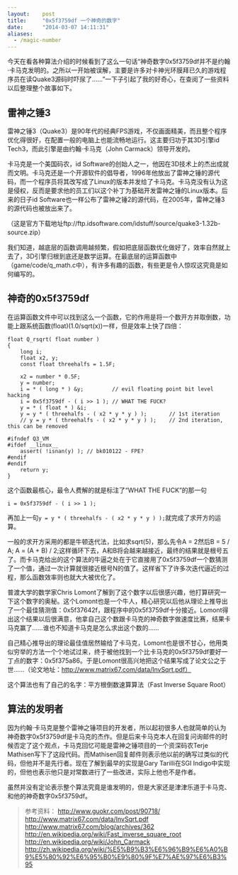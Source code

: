 ```yaml
---
layout:    post
title:     "0x5f3759df 一个神奇的数字"
date:      "2014-03-07 14:11:31"
aliases:
  - /magic-number
---
```


今天在看各种算法介绍的时候看到了这么一句话“神奇数字0x5f3759df并不是约翰·卡马克发明的。之所以一开始被误解，主要是许多对卡神光环膜拜已久的游戏程序员在读Quake3源码时吓尿了……”一下子引起了我的好奇心，在查阅了一些资料以后整理整个故事如下。

<!--MORE-->

## 雷神之锤3

雷神之锤3（Quake3）是90年代的经典FPS游戏，不仅画面精美，而且整个程序优化得很好，在配置一般的电脑上也能流畅地运行。这主要归功于其3D引擎id Tech3，而此引擎是由约翰·卡马克（John Carmack）领导开发的。

卡马克是一个美国码农，id Software的创始人之一，他因在3D技术上的杰出成就而文明。卡马克还是一个开源软件的倡导者，1996年他放出了雷神之锤的源代码，而一个程序员将其改写成了Linux的版本并发给了卡马克。卡马克没有认为这是侵权，反而是要求他的员工们以这个补丁为基础开发雷神之锤的Linux版本。后来的日子id Software也一样公布了雷神之锤2的源代码，在2005年，雷神之锤3的源代码也被放出来了。

（这是官方下载地址ftp://ftp.idsoftware.com/idstuff/source/quake3-1.32b-source.zip）

我们知道，越底层的函数调用越频繁，假如把底层函数优化做好了，效率自然就上去了，3D引擎归根到底还是数学运算。在最底层的运算函数中（game/code/q_math.c中），有许多有趣的函数，有些更是令人惊叹这究竟是如何编写的。


## 神奇的0x5f3759df

在运算函数文件中可以找到这么一个函数，它的作用是将一个数开方并取倒数，功能上跟系统函数(float)(1.0/sqrt(x))一样，但是效率上快了四倍：

```
float Q_rsqrt( float number )
{
    long i;
    float x2, y;
    const float threehalfs = 1.5F;
     
    x2 = number * 0.5F;
    y = number;
    i = * ( long * ) &y;         // evil floating point bit level hacking
    i = 0x5f3759df - ( i >> 1 ); // WHAT THE FUCK?
    y = * ( float * ) &i;
    y = y * ( threehalfs - ( x2 * y * y ) );       // 1st iteration
    // y = y * ( threehalfs - ( x2 * y * y ) );    // 2nd iteration, this can be removed
     
#ifndef Q3_VM
#ifdef __linux__
    assert( !isnan(y) ); // bk010122 - FPE?
#endif
#endif
    return y;
}
```

这个函数最核心，最令人费解的就是标注了“WHAT THE FUCK”的那一句

`i = 0x5f3759df - ( i >> 1 );`

再加上一句`y = y * ( threehalfs - ( x2 * y * y ) );`就完成了求开方的运算。

一般的求开方采用的都是牛顿迭代法，比如求sqrt(5)，那么先令A = 2然后B = 5 / A; A = (A + B) / 2;这样循环下去，A和B将会越来越接近，最终的结果就是根号五了。而卡马克给出的这个算法的牛逼之处在于它直接用了0x5f3759df一个数猜测了一个值，通过一次计算就很接近根号N的值了。这样省下了许多次迭代逼近的过程，那么函数效率则也就大大被优化了。

普渡大学的数学家Chris Lomont了解到了这个数字以后很感兴趣，他打算研究一下这个数字的奥秘。这个Lomont也是一个牛人，精心研究以后他从理论上推导出了一个最佳猜测值：0x5f37642f，跟程序中的0x5f3759df十分接近。Lomont得出这个结果以后很满意，他拿自己这个数跟卡马克的神奇数字做速度比赛，结果卡马克赢了……谁也不知道卡马克是怎么求出这个数的……

自己精心推导出的理论最佳值居然输给了卡马克，Lomont也是很不甘心，他用类似穷举的方法一个个地试过来，终于被他找到一个比卡马克的0x5f3759df要好一丁点的数字：0x5f375a86。于是Lomont很高兴地把这个结果写成了论文公之于世……（论文地址：http://www.matrix67.com/data/InvSqrt.pdf）

这个算法也有了自己的名字：平方根倒数速算算法（Fast Inverse Square Root）


## 算法的发明者

因为约翰·卡马克是整个雷神之锤项目的开发者，所以起初很多人也就简单的认为神奇数字0x5f3759df是卡马克的杰作。但是后来卡马克本人在回复问询邮件的时候否定了这个观点，卡马克回忆可能是雷神之锤项目的一个资深码农Terje Mathisen写下了这段代码。而Mathisen回复邮件则表示他以前的确写过类似的代码，但他并不是先行者。现在了解到最早的实现是Gary Tarilli在SGI Indigo中实现的，但他也表示他只是对常数进行了一些改进，实际上他也不是作者。

虽然并没有定论表示整个算法究竟是谁发明的，但是大家还是津津乐道于卡马克、和他的神奇数字0x5f3759df。
 
 
> 参考资料：
> http://www.guokr.com/post/90718/
> http://www.matrix67.com/data/InvSqrt.pdf
> http://www.matrix67.com/blog/archives/362
> http://en.wikipedia.org/wiki/Fast_inverse_square_root
> http://en.wikipedia.org/wiki/John_Carmack
> http://zh.wikipedia.org/wiki/%E5%B9%B3%E6%96%B9%E6%A0%B9%E5%80%92%E6%95%B0%E9%80%9F%E7%AE%97%E6%B3%95

